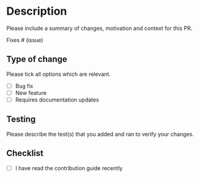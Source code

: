 # Description

Please include a summary of changes, motivation and context for this PR.

Fixes # (issue)

## Type of change

Please tick all options which are relevant.

- [ ] Bug fix
- [ ] New feature
- [ ] Requires documentation updates

## Testing

Please describe the test(s) that you added and ran to verify your changes.

## Checklist

- [ ] I have read the contribution guide recently
